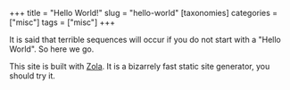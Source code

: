 +++
title = "Hello World!"
slug = "hello-world"
[taxonomies]
categories = ["misc"]
tags = ["misc"]
+++

It is said that terrible sequences will occur if you do not start with a "Hello World". So here we go.

This site is built with [Zola](https://www.getzola.org). It is a bizarrely fast static site generator, you should try it.

<!-- more -->
